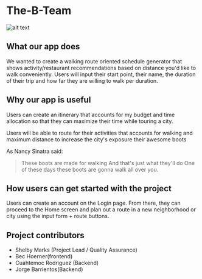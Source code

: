 # The-B-Team

![alt text](https://files.slack.com/files-pri/TDW0K65GT-FFTCZNK5X/logo.png)

## What our app does
We wanted to create a walking route oriented schedule generator that shows activity/restaurant recommendations based on distance you'd like to walk conveniently. Users will input their start point, their name, the duration of their trip and how far they are willing to walk per duration. 

## Why our app is useful
Users can create an itinerary that accounts for my budget and time allocation so that they can maximize their time while touring a city.

Users will be able to route for their activities that accounts for walking and maximum distance to increase the city's exposure their awesome boots

As Nancy Sinatra said:

> These boots are made for walking 
> And that's just what they'll do 
> One of these days these boots are gonna walk all over you.

## How users can get started with the project
Users can create an account on the Login page. From there, they can proceed to the Home screen and plan out a route in a new neighborhood or city using the input form + route buttons. 

## Project contributors
* Shelby Marks (Project Lead / Quality Assurance)
* Bec Hoerner(frontend)
* Cuahtemoc Rodriguez (Backend)
* Jorge Barrientos(Backend)

